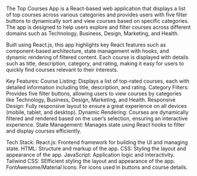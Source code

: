 The Top Courses App is a React-based web application that displays a list of top courses across various categories and provides users with five filter buttons to dynamically sort and view courses based on specific categories. The app is designed to help users explore and filter courses across different domains such as Technology, Business, Design, Marketing, and Health.

Built using React.js, this app highlights key React features such as component-based architecture, state management with hooks, and dynamic rendering of filtered content. Each course is displayed with details such as title, description, category, and rating, making it easy for users to quickly find courses relevant to their interests.

Key Features:
Course Listing: Displays a list of top-rated courses, each with detailed information including title, description, and rating.
Category Filters: Provides five filter buttons, allowing users to view courses by categories like Technology, Business, Design, Marketing, and Health.
Responsive Design: Fully responsive layout to ensure a great experience on all devices (mobile, tablet, and desktop).
Dynamic Rendering: Courses are dynamically filtered and rendered based on the user’s selection, ensuring an interactive experience.
State Management: Manages state using React hooks to filter and display courses efficiently.


Tech Stack:
React.js: Frontend framework for building the UI and managing state.
HTML: Structure and markup of the app.
CSS: Styling the layout and appearance of the app.
JavaScript: Application logic and interactivity.
Tailwind CSS: SEfficient styling the layout and appearance of the app.
FontAwesome/Material Icons: For icons used in buttons and course details.
